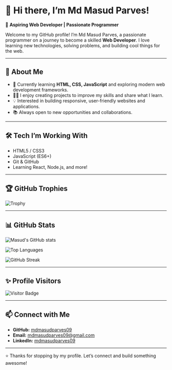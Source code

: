 # 👋 Hi there, I’m Md Masud Parves!

🌟 **Aspiring Web Developer | Passionate Programmer**

Welcome to my GitHub profile! I’m Md Masud Parves, a passionate programmer on a journey to become a skilled **Web Developer**. I love learning new technologies, solving problems, and building cool things for the web.

---

## 🚀 About Me

- 🌱 Currently learning **HTML, CSS, JavaScript** and exploring modern web development frameworks.
- 👨‍💻 I enjoy creating projects to improve my skills and share what I learn.
- 💡 Interested in building responsive, user-friendly websites and applications.
- 📚 Always open to new opportunities and collaborations.

---

## 🛠️ Tech I’m Working With

- HTML5 / CSS3
- JavaScript (ES6+)
- Git & GitHub
- Learning React, Node.js, and more!

---

## 🏆 GitHub Trophies

![Trophy](https://github-profile-trophy.vercel.app/?username=mdmasudparves09&theme=gruvbox&margin-w=15&margin-h=15)

---

## 📊 GitHub Stats

![Masud's GitHub stats](https://github-readme-stats.vercel.app/api?username=mdmasudparves09&show_icons=true&theme=gruvbox&hide_border=true)

![Top Languages](https://github-readme-stats.vercel.app/api/top-langs/?username=mdmasudparves09&layout=compact&theme=gruvbox&hide_border=true)

![GitHub Streak](https://streak-stats.demolab.com?user=mdmasudparves09&theme=gruvbox&hide_border=true)

---

## ✨ Profile Visitors

![Visitor Badge](https://komarev.com/ghpvc/?username=mdmasudparves09&style=flat-square)

---

## 📫 Connect with Me

- **GitHub:** [mdmasudparves09](https://github.com/mdmasudparves09)
- **Email:** [mdmasudparves09@gmail.com](mailto:mdmasudparves09@gmail.com)
- **LinkedIn:** [mdmasudparves09](https://www.linkedin.com/in/mdmasudparves09/)

---

⭐ Thanks for stopping by my profile. Let’s connect and build something awesome!
